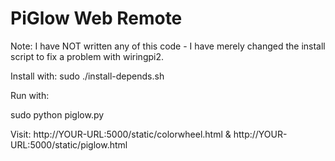 PiGlow Web Remote
=================
Note: I have NOT written any of this code - I have merely changed the install script to fix a problem with wiringpi2.

Install with: sudo ./install-depends.sh

Run with:

sudo python piglow.py

Visit: http://YOUR-URL:5000/static/colorwheel.html & http://YOUR-URL:5000/static/piglow.html
